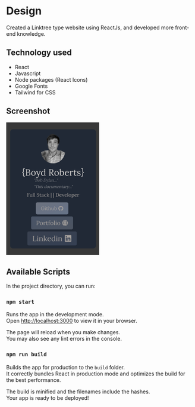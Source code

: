 # Design

Created a Linktree type website using ReactJs, and developed more front-end knowledge.

## Technology used
* React
* Javascript
* Node packages (React Icons)
* Google Fonts
* Tailwind for CSS

## Screenshot
<img src="src/assets/imgs/LinkxSC.png" width="250">

## Available Scripts

In the project directory, you can run:

### `npm start`

Runs the app in the development mode.\
Open [http://localhost:3000](http://localhost:3000) to view it in your browser.

The page will reload when you make changes.\
You may also see any lint errors in the console.


### `npm run build`

Builds the app for production to the `build` folder.\
It correctly bundles React in production mode and optimizes the build for the best performance.

The build is minified and the filenames include the hashes.\
Your app is ready to be deployed!


